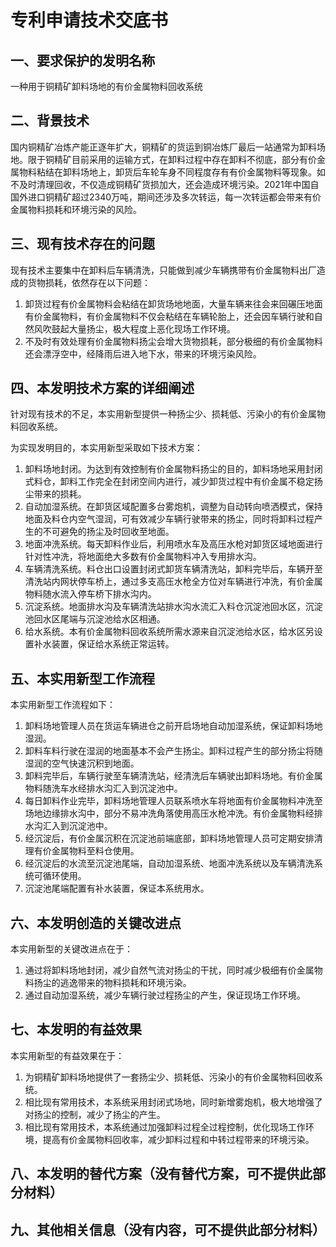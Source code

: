 # 专利申请技术交底书

## 一、要求保护的发明名称

一种用于铜精矿卸料场地的有价金属物料回收系统

## 二、背景技术

国内铜精矿冶炼产能正逐年扩大，铜精矿的货运到铜冶炼厂最后一站通常为卸料场地。限于铜精矿目前采用的运输方式，在卸料过程中存在卸料不彻底，部分有价金属物料粘结在卸料场地上，卸货后车轮车身不同程度存有有价金属物料等现象。如不及时清理回收，不仅造成铜精矿货损加大，还会造成环境污染。2021年中国自国外进口铜精矿超过2340万吨，期间还涉及多次转运，每一次转运都会带来有价金属物料损耗和环境污染的风险。

## 三、现有技术存在的问题

现有技术主要集中在卸料后车辆清洗，只能做到减少车辆携带有价金属物料出厂造成的货物损耗，依然存在以下问题：

1. 卸货过程有价金属物料会粘结在卸货场地地面，大量车辆来往会来回碾压地面有价金属物料，有价金属物料不仅会粘结在车辆轮胎上，还会因车辆行驶和自然风吹鼓起大量扬尘，极大程度上恶化现场工作环境。
2. 不及时有效处理有价金属物料扬尘会增大货物损耗，部分极细的有价金属物料还会漂浮空中，经降雨后进入地下水，带来的环境污染风险。

## 四、本发明技术方案的详细阐述

针对现有技术的不足，本实用新型提供一种扬尘少、损耗低、污染小的有价金属物料回收系统。

为实现发明目的，本实用新型采取如下技术方案：

1. 卸料场地封闭。为达到有效控制有价金属物料扬尘的目的，卸料场地采用封闭式料仓，卸料工作完全在封闭空间内进行，减少卸货过程中有价金属不稳定扬尘带来的损耗。
2. 自动加湿系统。在卸货区域配置多台雾炮机，调整为自动转向喷洒模式，保持地面及料仓内空气湿润，可有效减少车辆行驶带来的扬尘，同时将卸料过程产生的不可避免的扬尘及时回收至地面。
3. 地面冲洗系统。每天卸料作业后，利用喷水车及高压水枪对卸货区域地面进行针对性冲洗，将地面绝大多数有价金属物料冲入专用排水沟。
4. 车辆清洗系统。料仓出口设置封闭式卸货车辆清洗站，卸料完毕后，车辆开至清洗站内网状停车桥上，通过多支高压水枪全方位对车辆进行冲洗，有价金属物料随水流入停车桥下排水沟内。
5. 沉淀系统。地面排水沟及车辆清洗站排水沟水流汇入料仓沉淀池回水区，沉淀池回水区尾端与沉淀池给水区相通。
6. 给水系统。本有价金属物料回收系统所需水源来自沉淀池给水区，给水区另设置补水装置，保证给水系统正常运转。

## 五、本实用新型工作流程

本实用新型工作流程如下：

1. 卸料场地管理人员在货运车辆进仓之前开启场地自动加湿系统，保证卸料场地湿润。
2. 卸料车料行驶在湿润的地面基本不会产生扬尘。卸料过程产生的部分扬尘将随湿润的空气快速沉积到地面。
3. 卸料完毕后，车辆行驶至车辆清洗站，经清洗后车辆驶出卸料场地。有价金属物料随洗车水经排水沟汇入到沉淀池中。
4. 每日卸料作业完毕，卸料场地管理人员联系喷水车将地面有价金属物料冲洗至场地边缘排水沟中，部分不易冲洗角落使用高压水枪冲洗。有价金属物料经排水沟汇入到沉淀池中。
5. 经沉淀后，有价金属沉积在沉淀池前端底部，卸料场地管理人员可定期安排清理有价金属物料至料仓使用。
6. 经沉淀后的水流至沉淀池尾端，自动加湿系统、地面冲洗系统以及车辆清洗系统可循环使用。
7. 沉淀池尾端配置有补水装置，保证本系统用水。

## 六、本发明创造的关键改进点

本实用新型的关键改进点在于：

1. 通过将卸料场地封闭，减少自然气流对扬尘的干扰，同时减少极细有价金属物料扬尘的逃逸带来的物料损耗和环境污染。
2. 通过自动加湿系统，减少车辆行驶过程扬尘的产生，保证现场工作环境。

## 七、本发明的有益效果

本实用新型的有益效果在于：

1. 为铜精矿卸料场地提供了一套扬尘少、损耗低、污染小的有价金属物料回收系统。
2. 相比现有常用技术，本系统采用封闭式场地，同时新增雾炮机，极大地增强了对扬尘的控制，减少了扬尘的产生。
3. 相比现有常用技术，本系统通过加强卸料过程全过程控制，优化现场工作环境，提高有价金属物料回收率，减少卸料过程和中转过程带来的环境污染。

## 八、本发明的替代方案（没有替代方案，可不提供此部分材料）

## 九、其他相关信息（没有内容，可不提供此部分材料）